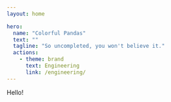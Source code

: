 ```yaml
---
layout: home

hero:
  name: "Colorful Pandas"
  text: ""
  tagline: "So uncompleted, you won't believe it."
  actions:
    - theme: brand
      text: Engineering
      link: /engineering/
---
```


Hello!

